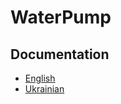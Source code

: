 # WaterPump

## Documentation
- [English](https://mirroschool.github.io/WaterPump/)
- [Ukrainian](https://mirroschool.github.io/WaterPump/ua/)
